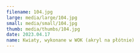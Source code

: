 ```yaml
---
filename: 104.jpg
large: media/large/104.jpg
small: media/small/104.jpg
thumb: media/thumbs/104.jpg
date: 2023.04.17
name: Kwiaty, wykonane w WOK (akryl na płótnie)
---
```

